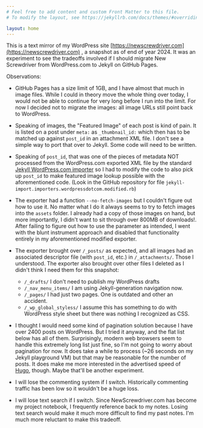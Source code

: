 ```yaml
---
# Feel free to add content and custom Front Matter to this file.
# To modify the layout, see https://jekyllrb.com/docs/themes/#overriding-theme-defaults

layout: home
---
```

This is a text mirror of my WordPress site
[https://newscrewdriver.com](https://newscrewdriver.com)
, a snapshot as of end of year 2024. It was an experiment to see the tradeoffs
involved if I should migrate New Screwdriver from WordPress.com to Jekyll on
GitHub Pages.

Observations:

* GitHub Pages has a size limit of 1GB, and I have almost that much in image
files. While I could in theory move the whole thing over today, I would not be
able to continue for very long before I run into the limit. For now I decided
not to migrate the images: all image URLs still point back to WordPress.

* Speaking of images, the "Featured Image" of each post is kind of pain. It is
listed on a post under `meta:` as `_thumbnail_id:` which then has to be matched
up against `post_id` in an attachment XML file. I don't see a simple way
to port that over to Jekyll. Some code will need to be written.

* Speaking of `post_id`, that was one of the pieces of metadata NOT processed
from the WordPress.com exported XML file by the standard
[Jekyll WordPress.com importer](https://import.jekyllrb.com/docs/wordpressdotcom/)
so I had to modify the code to also pick up `post_id` to make featured image
lookup possible with the aforementioned code. (Look in the GitHub repository
for file `jekyll-import.importers.wordpressdotcom.modified.rb`)

* The exporter had a function `--no-fetch-images` but I couldn't figure out
how to use it. No matter what I do it always seems to try to fetch images into
the `assets` folder. I already had a copy of those images on hand, but more
importantly, I didn't want to sit through over 800MB of downloads!. After
failing to figure out how to use the parameter as intended, I went with the
blunt instrument approach and disabled that functionality entirely in my
aforementioned modified exporter.

* The exporter brought over `/_posts/` as expected, and all images had an
associated descriptor file (with `post_id`, etc.) in `/_attachments/`. Those
I understood. The exporter also brought over other files I deleted as I didn't
think I need them for this snapshot:
    * `/_drafts/` I don't need to publish my WordPress drafts
    * `/_nav_menu_items/` I am using Jekyll-generation navigation now.
    * `/_pages/` I had just two pages. One is outdated and other an accident.
    * `/_wp_global_styless/` I assume this has something to do with WordPress
    style sheet but there was nothing I recognized as CSS.

* I thought I would need some kind of pagination solution because I have over
2400 posts on WordPress. But I tried it anyway, and the flat list below has
all of them. Surprisingly, modern web browsers seem to handle this extremely
long list just fine, so I'm not going to worry about pagination for now. It
does take a while to process (~26 seconds on my Jekyll playground VM) but
that may be reasonable for the number of posts. It does make me more
interested in the advertised speed of [Hugo](https://gohugo.io/), though.
Maybe that'll be another experiment.

* I will lose the commenting system if I switch. Historically commenting
traffic has been low so it wouldn't be a huge loss.

* I will lose text search if I switch. Since NewScrewdriver.com has become my
project notebook, I frequently reference back to my notes. Losing text search
would make it much more difficult to find my past notes. I'm much more
reluctant to make this tradeoff.
